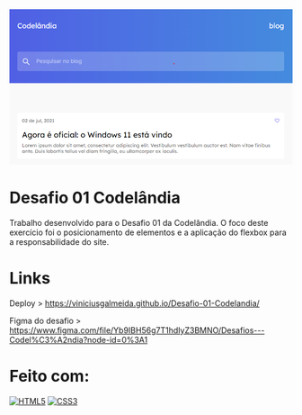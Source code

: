 <img src="main.png" alt="imagem do site">

# Desafio 01 Codelândia

Trabalho desenvolvido para o Desafio 01 da Codelândia. O foco deste exercício foi o posicionamento de elementos e a aplicação do flexbox para a responsabilidade do site.

# Links

Deploy > https://viniciusgalmeida.github.io/Desafio-01-Codelandia/ 

Figma do desafio > https://www.figma.com/file/Yb9IBH56g7T1hdIyZ3BMNO/Desafios---Codel%C3%A2ndia?node-id=0%3A1 

# Feito com:
[![HTML5](https://img.shields.io/badge/HTML5-E34F26?style=for-the-badge&logo=html5&logoColor=white)](https://developer.mozilla.org/pt-BR/docs/Web/HTML)
[![CSS3](https://img.shields.io/badge/CSS3-1572B6?style=for-the-badge&logo=css3&logoColor=white)](https://developer.mozilla.org/pt-BR/docs/Web/CSS)
